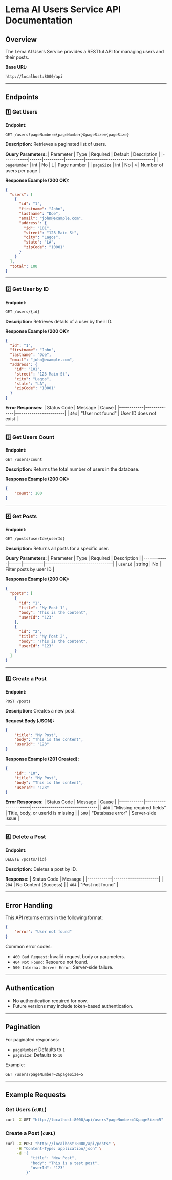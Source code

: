 # Lema AI Users Service API Documentation

## Overview
The Lema AI Users Service provides a RESTful API for managing users and their posts.

**Base URL:**
```
http://localhost:8000/api
```

---

## **Endpoints**

### 1️⃣ Get Users
**Endpoint:**
```
GET /users?pageNumber={pageNumber}&pageSize={pageSize}
```
**Description:** Retrieves a paginated list of users.

**Query Parameters:**
| Parameter   | Type  | Required | Default | Description                     |
|------------|------|----------|---------|---------------------------------|
| `pageNumber` | int  | No       | `1`     | Page number                     |
| `pageSize`   | int  | No       | `4`    | Number of users per page        |

**Response Example (200 OK):**
```json
{
  "users": [
    {
      "id": "1",
      "firstname": "John",
      "lastname": "Doe",
      "email": "john@example.com",
      "address": {
        "id": "101",
        "street": "123 Main St",
        "city": "Lagos",
        "state": "LA",
        "zipCode": "10001"
      }
    }
  ],
  "total": 100
}
```

---

### 2️⃣ Get User by ID
**Endpoint:**
```
GET /users/{id}
```
**Description:** Retrieves details of a user by their ID.

**Response Example (200 OK):**
```json
{
  "id": "1",
  "firstname": "John",
  "lastname": "Doe",
  "email": "john@example.com",
  "address": {
    "id": "101",
    "street": "123 Main St",
    "city": "Lagos",
    "state": "LA",
    "zipCode": "10001"
  }
}
```

**Error Responses:**
| Status Code | Message       | Cause                  |
|------------|--------------|------------------------|
| `404`       | "User not found" | User ID does not exist |

---

### 3️⃣ Get Users Count
**Endpoint:**
```
GET /users/count
```
**Description:** Returns the total number of users in the database.

**Response Example (200 OK):**
```json
{
    "count": 100
}
```

---

### 4️⃣ Get Posts
**Endpoint:**
```
GET /posts?userId={userId}
```
**Description:** Returns all posts for a specific user.

**Query Parameters:**
| Parameter   | Type  | Required | Description                     |
|------------|------|----------|---------------------------------|
| `userId`   | string | No       | Filter posts by user ID        |

**Response Example (200 OK):**
```json
{
  "posts": [
    {
      "id": "1",
      "title": "My Post 1",
      "body": "This is the content",
      "userId": "123"
    },
    {
      "id": "2",
      "title": "My Post 2",
      "body": "This is the content",
      "userId": "123"
    }
  ]
}
```

---

### 5️⃣ Create a Post
**Endpoint:**
```
POST /posts
```
**Description:** Creates a new post.

**Request Body (JSON):**
```json
{
    "title": "My Post",
    "body": "This is the content",
    "userId": "123"
}
```

**Response Example (201 Created):**
```json
{
    "id": "10",
    "title": "My Post",
    "body": "This is the content",
    "userId": "123"
}
```

**Error Responses:**
| Status Code | Message                | Cause                          |
|------------|----------------------|--------------------------------|
| `400`       | "Missing required fields" | Title, body, or userId is missing |
| `500`       | "Database error"      | Server-side issue |

---

### 6️⃣ Delete a Post
**Endpoint:**
```
DELETE /posts/{id}
```
**Description:** Deletes a post by ID.

**Response:**
| Status Code | Message              |
|------------|----------------------|
| `204`       | No Content (Success) |
| `404`       | "Post not found" |

---

## **Error Handling**
This API returns errors in the following format:
```json
{
    "error": "User not found"
}
```

Common error codes:
- `400 Bad Request`: Invalid request body or parameters.
- `404 Not Found`: Resource not found.
- `500 Internal Server Error`: Server-side failure.

---

## **Authentication**
- No authentication required for now.
- Future versions may include token-based authentication.

---

## **Pagination**
For paginated responses:
- `pageNumber`: Defaults to `1`
- `pageSize`: Defaults to `10`

Example:
```
GET /users?pageNumber=2&pageSize=5
```

---

## **Example Requests**

### Get Users (`cURL`)
```sh
curl -X GET "http://localhost:8000/api/users?pageNumber=1&pageSize=5"
```

### Create a Post (`cURL`)
```sh
curl -X POST "http://localhost:8000/api/posts" \
     -H "Content-Type: application/json" \
     -d '{
           "title": "New Post",
           "body": "This is a test post",
           "userId": "123"
         }'
```
